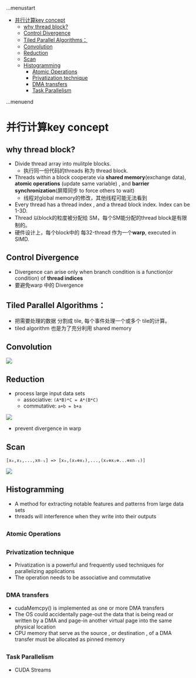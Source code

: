 ...menustart

 - [并行计算key concept](#e9baed1ff669cdf45540a3cc4a489e1d)
     - [why thread block?](#7013df2804f996276490d1bd5ed46b62)
     - [Control Divergence](#e371125d3bb809b1dff55732564b5247)
     - [Tiled Parallel Algorithms：](#b48c04522007f86979cc8d0ab4bfa014)
     - [Convolution](#fa0f0ae43fdca46d1d68255409ec0b89)
     - [Reduction](#9e834f13e35e4edf64863ab414a6217a)
     - [Scan](#22efdbe132eabc102306bd7a334fb434)
     - [Histogramming](#0f39b900b08ff634a8f210cf9ea18fa2)
         - [Atomic Operations](#eaa1709ae37b41b0f052cd5eae6a14b4)
         - [Privatization technique](#64d108ae7d98c064d5d748811072d5de)
         - [DMA transfers](#98d55f70bc1bc9116f3127e60600d3ac)
         - [Task Parallelism](#002e6af863fe6857b7152c49678d364f)

...menuend


<h2 id="e9baed1ff669cdf45540a3cc4a489e1d"></h2>


# 并行计算key concept

<h2 id="7013df2804f996276490d1bd5ed46b62"></h2>


## why thread block?

 - Divide thread array into mulitple blocks. 
    - 执行同一份代码的threads 称为 thread block.
 - Threads within a block cooperate via **shared memory**(exchange data), **atomic operations** (update same variable) , and **barrier synchronization**(屏障同步 to force others to wait)
    - 线程对global memory的修改，其他线程可能无法看到 
 - Every thread has a thread index , and a thread block index. Index can be 1-3D.
 - Thread 以block的粒度被分配给 SM，每个SM能分配的thread block是有限制的。
 - 硬件设计上，每个block中的 每32-thread 作为一个**warp**, executed in SIMD.


<h2 id="e371125d3bb809b1dff55732564b5247"></h2>


## Control Divergence

 - Divergence can arise only when branch condition is a function(or condition) of **thread indices**
 - 要避免warp 中的 Divergence


<h2 id="b48c04522007f86979cc8d0ab4bfa014"></h2>


## Tiled Parallel Algorithms：

 - 把需要处理的数据 分割成 tile, 每个事件处理一个或多个 tile的计算。
 - tiled algorithm 也是为了充分利用 shared memory


<h2 id="fa0f0ae43fdca46d1d68255409ec0b89"></h2>


## Convolution

![](../imgs/1DConvolutionExample.jpg)


<h2 id="9e834f13e35e4edf64863ab414a6217a"></h2>


## Reduction

 - process large input data sets
    - associative: `(A*B)*C = A*(B*C)`
    - commutative: `a+b = b+a`
 
![](../imgs/better_reduction_kernel.png)

 - prevent divergence in warp

<h2 id="22efdbe132eabc102306bd7a334fb434"></h2>


## Scan

`[x₀,x₁,...,xn₋₁] => [x₀,(x₀⊕x₁),...,(x₀⊕x₁⊕...⊕xn₋₁)]`

![](../imgs/parallel_scan_put_together.png)


<h2 id="0f39b900b08ff634a8f210cf9ea18fa2"></h2>


## Histogramming

 - A method for extracting notable features and patterns from large data sets
 - threads will interference when they write into their outputs
 

<h2 id="eaa1709ae37b41b0f052cd5eae6a14b4"></h2>


### Atomic Operations

<h2 id="64d108ae7d98c064d5d748811072d5de"></h2>


### Privatization technique

 - Privatization is a powerful and frequently used techniques for parallelizing applications
 - The operation needs to be associative and commutative


<h2 id="98d55f70bc1bc9116f3127e60600d3ac"></h2>


### DMA transfers

 - cudaMemcpy() is implemented as one or more DMA transfers
 - The OS could accidentally page-out the data that is being read or written by a DMA and page-in another virtual page into the same physical location
 - CPU memory that serve as the source , or destination , of a DMA transfer must be allocated as pinned memory
 
<h2 id="002e6af863fe6857b7152c49678d364f"></h2>


### Task Parallelism

 - CUDA Streams
 
